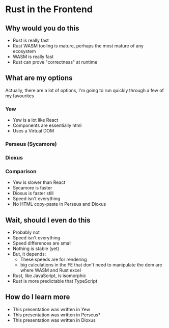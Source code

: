 Rust in the Frontend
====================

Why would you do this
---------------------

- Rust is really fast
- Rust WASM tooling is mature, perhaps the most mature of any ecosystem
- WASM is really fast
- Rust can prove "correctness" at runtime

What are my options
-------------------

Actually, there are a lot of options, I'm going to run quickly through a few of my favourites

### Yew

- Yew is a lot like React
- Components are essentially html
- Uses a Virtual DOM

### Perseus (Sycamore)

### Dioxus

### Comparison

- Yew is slower than React
- Sycamore is faster
- Dioxus is faster still
- Speed isn't everything
- No HTML copy-paste in Perseus and Dioxus

Wait, should I even do this
----------------------

- Probably not
- Speed isn't everything
- Speed differences are small
- Nothing is stable (yet)
- But, it depends:
  - These speeds are for rendering
  - big calculations in the FE that don't need to manipulate the dom are where WASM and Rust excel
- Rust, like JavaScript, is isomorphic
- Rust is more predictable that TypeScript

How do I learn more
-------------------

- This presentation was written in Yew
- This presentation was written in Perseus*
- This presentation was written in Dioxus
